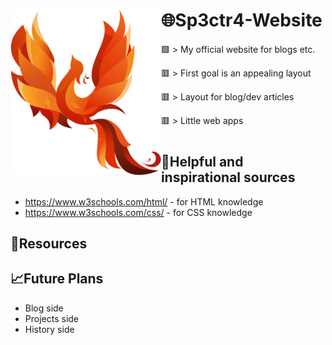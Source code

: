 <h1><img height="265" align="left" src="images/phoenix.png">🌐​Sp3ctr4-Website</h1>

🟩 > My official website for blogs etc.

​🟥 > First goal is an appealing layout

🟥 > Layout for blog/dev articles

🟥 > Little web apps
#

## 🔗​Helpful and inspirational sources
+ https://www.w3schools.com/html/ - for HTML knowledge
+ https://www.w3schools.com/css/ - for CSS knowledge
##

## 📖​Resources
##

## 📈Future Plans
+ Blog side
+ Projects side
+ History side
##
